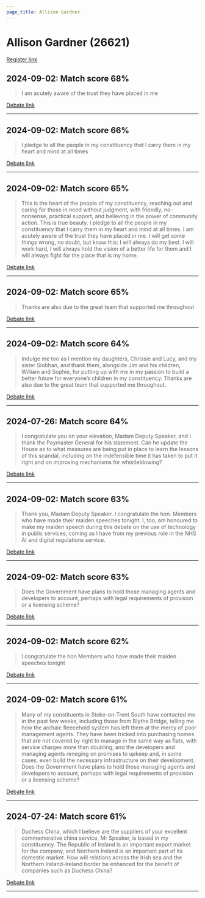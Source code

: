 ```yaml
---
page_title: Allison Gardner
---
```


# Allison Gardner  (26621)

[Register link](https://www.theyworkforyou.com/mp/26621/register)



## 2024-09-02: Match score 68%

>I am acutely aware of the trust they have placed in me

[Debate link](https://www.theyworkforyou.com/debates/?id=2024-09-02a.108.1) 

---



## 2024-09-02: Match score 66%

>I pledge to all the people in my constituency that I carry them in my heart and mind at all times

[Debate link](https://www.theyworkforyou.com/debates/?id=2024-09-02a.108.1) 

---



## 2024-09-02: Match score 65%

>This is the heart of the people of my constituency, reaching out and caring for those in need without judgment, with friendly, no-nonsense, practical support, and believing in the power of community action. This is true beauty. I pledge to all the people in my constituency that I carry them in my heart and mind at all times. I am acutely aware of the trust they have placed in me. I will get some things wrong, no doubt, but know this: I will always do my best. I will work hard, I will always hold the vision of a better life for them and I will always fight for the place that is my home.

[Debate link](https://www.theyworkforyou.com/debates/?id=2024-09-02a.108.1) 

---



## 2024-09-02: Match score 65%

>Thanks are also due to the great team that supported me throughout

[Debate link](https://www.theyworkforyou.com/debates/?id=2024-09-02a.108.1) 

---



## 2024-09-02: Match score 64%

>Indulge me too as I mention my daughters, Chrissie and Lucy, and my sister Siobhan, and thank them, alongside Jim and his children, William and Sophie, for putting up with me in my passion to build a better future for everyone’s children in my constituency. Thanks are also due to the great team that supported me throughout.

[Debate link](https://www.theyworkforyou.com/debates/?id=2024-09-02a.108.1) 

---



## 2024-07-26: Match score 64%

>I congratulate you on your elevation, Madam Deputy Speaker, and I thank the Paymaster General for his statement. Can he update the House as to what measures are being put in place to learn the lessons of this scandal, including on the indefensible time it has taken to put it right and on improving mechanisms for whistleblowing?

[Debate link](https://www.theyworkforyou.com/debates/?id=2024-07-26d.933.4) 

---



## 2024-09-02: Match score 63%

>Thank you, Madam Deputy Speaker. I congratulate the hon. Members who have made their maiden speeches tonight. I, too, am honoured to make my maiden speech during this debate on the use of technology in public services, coming as I have from my previous role in the NHS AI and digital regulations service.

[Debate link](https://www.theyworkforyou.com/debates/?id=2024-09-02a.108.1) 

---



## 2024-09-02: Match score 63%

>Does the Government have plans to hold those managing agents and developers to account, perhaps with legal requirements of provision or a licensing scheme?

[Debate link](https://www.theyworkforyou.com/debates/?id=2024-09-02a.11.8) 

---



## 2024-09-02: Match score 62%

>I congratulate the hon Members who have made their maiden speeches tonight

[Debate link](https://www.theyworkforyou.com/debates/?id=2024-09-02a.108.1) 

---



## 2024-09-02: Match score 61%

>Many of my constituents in Stoke-on-Trent South have contacted me in the past few weeks, including those from Blythe Bridge, telling me how the archaic fleecehold system has left them at the mercy of poor management agents. They have been tricked into purchasing  homes that are not covered by right to manage in the same way as flats, with service charges more than doubling, and the developers and managing agents reneging on promises to upkeep and, in some cases, even build the necessary infrastructure on their development. Does the Government have plans to hold those managing agents and developers to account, perhaps with legal requirements of provision or a licensing scheme?

[Debate link](https://www.theyworkforyou.com/debates/?id=2024-09-02a.11.8) 

---



## 2024-07-24: Match score 61%

>Duchess China, which I believe are the suppliers of your excellent commemorative china service, Mr Speaker, is based in my constituency. The Republic of Ireland is an important export market for the company, and Northern Ireland is an important part of its domestic market. How will relations across the Irish sea and the Northern Ireland-Ireland border be enhanced for the benefit of companies such as Duchess China?

[Debate link](https://www.theyworkforyou.com/debates/?id=2024-07-24d.659.8) 

---

